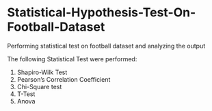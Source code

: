 # Statistical-Hypothesis-Test-On-Football-Dataset
Performing statistical test on football dataset and analyzing the output

The following Statistical Test were performed:
1) Shapiro-Wilk Test
2) Pearson’s Correlation Coefficient
3) Chi-Square test
4) T-Test
5) Anova
